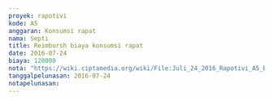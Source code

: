 ```yaml
---
proyek: rapotivi
kode: A5
anggaran: Konsumsi rapat
nama: Septi
title: Reimbursh biaya konsumsi rapat
date: 2016-07-24
biaya: 120000
nota: "https://wiki.ciptamedia.org/wiki/File:Juli_24_2016_Rapotivi_A5_Biaya_konsumsi_rapat.jpg"
tanggalpelunasan: 2016-07-24
notapelunasan:
---
```


